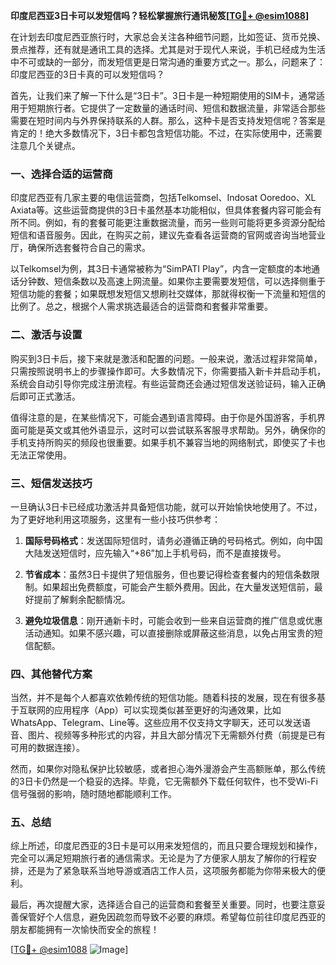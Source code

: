 **印度尼西亚3日卡可以发短信吗？轻松掌握旅行通讯秘笈[[TG💪+ @esim1088](https://t.me/s/esim1088)]**

在计划去印度尼西亚旅行时，大家总会关注各种细节问题，比如签证、货币兑换、景点推荐，还有就是通讯工具的选择。尤其是对于现代人来说，手机已经成为生活中不可或缺的一部分，而发短信更是日常沟通的重要方式之一。那么，问题来了：印度尼西亚的3日卡真的可以发短信吗？

首先，让我们来了解一下什么是“3日卡”。3日卡是一种短期使用的SIM卡，通常适用于短期旅行者。它提供了一定数量的通话时间、短信和数据流量，非常适合那些需要在短时间内与外界保持联系的人群。那么，这种卡是否支持发短信呢？答案是肯定的！绝大多数情况下，3日卡都包含短信功能。不过，在实际使用中，还需要注意几个关键点。

### 一、选择合适的运营商

印度尼西亚有几家主要的电信运营商，包括Telkomsel、Indosat Ooredoo、XL Axiata等。这些运营商提供的3日卡虽然基本功能相似，但具体套餐内容可能会有所不同。例如，有的套餐可能更注重数据流量，而另一些则可能将更多资源分配给短信和语音服务。因此，在购买之前，建议先查看各运营商的官网或咨询当地营业厅，确保所选套餐符合自己的需求。

以Telkomsel为例，其3日卡通常被称为“SimPATI Play”，内含一定额度的本地通话分钟数、短信条数以及高速上网流量。如果你主要需要发短信，可以选择侧重于短信功能的套餐；如果既想发短信又想刷社交媒体，那就得权衡一下流量和短信的比例了。总之，根据个人需求挑选最适合的运营商和套餐非常重要。

### 二、激活与设置

购买到3日卡后，接下来就是激活和配置的问题。一般来说，激活过程非常简单，只需按照说明书上的步骤操作即可。大多数情况下，你需要插入新卡并启动手机，系统会自动引导你完成注册流程。有些运营商还会通过短信发送验证码，输入正确后即可正式激活。

值得注意的是，在某些情况下，可能会遇到语言障碍。由于你是外国游客，手机界面可能是英文或其他外语显示，这时可以尝试联系客服寻求帮助。另外，确保你的手机支持所购买的频段也很重要。如果手机不兼容当地的网络制式，即使买了卡也无法正常使用。

### 三、短信发送技巧

一旦确认3日卡已经成功激活并具备短信功能，就可以开始愉快地使用了。不过，为了更好地利用这项服务，这里有一些小技巧供参考：

1. **国际号码格式**：发送国际短信时，请务必遵循正确的号码格式。例如，向中国大陆发送短信时，应先输入“+86”加上手机号码，而不是直接拨号。
   
2. **节省成本**：虽然3日卡提供了短信服务，但也要记得检查套餐内的短信条数限制。如果超出免费额度，可能会产生额外费用。因此，在大量发送短信前，最好提前了解剩余配额情况。

3. **避免垃圾信息**：刚开通新卡时，可能会收到一些来自运营商的推广信息或优惠活动通知。如果不感兴趣，可以直接删除或屏蔽这些消息，以免占用宝贵的短信配额。

### 四、其他替代方案

当然，并不是每个人都喜欢依赖传统的短信功能。随着科技的发展，现在有很多基于互联网的应用程序（App）可以实现类似甚至更好的沟通效果，比如WhatsApp、Telegram、Line等。这些应用不仅支持文字聊天，还可以发送语音、图片、视频等多种形式的内容，并且大部分情况下无需额外付费（前提是已有可用的数据连接）。

然而，如果你对隐私保护比较敏感，或者担心海外漫游会产生高额账单，那么传统的3日卡仍然是一个稳妥的选择。毕竟，它无需额外下载任何软件，也不受Wi-Fi信号强弱的影响，随时随地都能顺利工作。

### 五、总结

综上所述，印度尼西亚的3日卡是可以用来发短信的，而且只要合理规划和操作，完全可以满足短期旅行者的通信需求。无论是为了方便家人朋友了解你的行程安排，还是为了紧急联系当地导游或酒店工作人员，这项服务都能为你带来极大的便利。

最后，再次提醒大家，选择适合自己的运营商和套餐至关重要。同时，也要注意妥善保管好个人信息，避免因疏忽而导致不必要的麻烦。希望每位前往印度尼西亚的朋友都能拥有一次愉快而安全的旅程！

[[TG💪+ @esim1088](https://t.me/s/esim1088) ![Image](https://i.postimg.cc/4NQfJmqS/Snipaste-2025-05-13-00-14-12.png)]